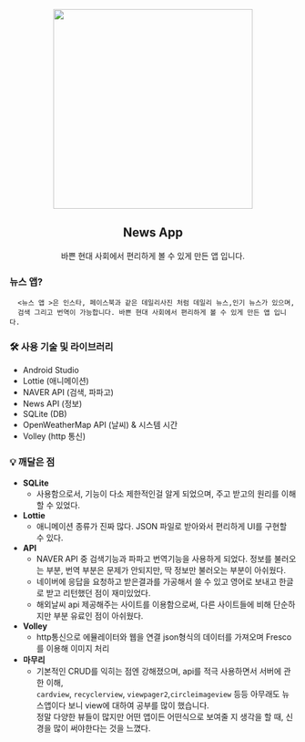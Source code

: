 <p align="center">
  <img src="https://user-images.githubusercontent.com/110442250/202329758-4254c888-f725-496e-ab4e-b99af54b8528.jpg" height="350">
  <h2 align="center">News App</h2>
  <p align="center">바쁜 현대 사회에서 편리하게 볼 수 있게 만든 앱 입니다.<p>

  </p>
</p>

### 뉴스 앱?

      <뉴스 앱 >은 인스타, 페이스북과 같은 데일리사진 처럼 데일리 뉴스,인기 뉴스가 있으며, 
      검색 그리고 번역이 가능합니다. 바쁜 현대 사회에서 편리하게 볼 수 있게 만든 앱 입니다.
  
### 🛠️ 사용 기술 및 라이브러리

  - Android Studio
  - Lottie (애니메이션)
  - NAVER API (검색, 파파고)
  - News API (정보)
  - SQLite (DB)
  - OpenWeatherMap API (날씨) & 시스템 시간
  - Volley (http 통신)

### 💡 깨달은 점

- **SQLite**
    - 사용함으로서, 기능이 다소 제한적인걸 알게 되었으며, 주고 받고의 원리를 이해 할 수 있었다.
- **Lottie**
    - 애니메이션 종류가 진짜 많다. JSON 파일로 받아와서 편리하게 UI를 구현할 수 있다.
- **API**
    - NAVER API 중 검색기능과 파파고 번역기능을 사용하게 되었다. 정보를 불러오는 부분, 번역 부분은 문제가 안되지만, 딱 정보만 불러오는 부분이  아쉬웠다.
    - 네이버에 응답을 요청하고 받은결과를 가공해서 쓸 수 있고 영어로 보내고 한글로 받고 리턴했던 점이 재미있었다.
    - 해외날씨 api 제공해주는 사이트를 이용함으로써, 다른 사이트들에 비해 단순하지만 부분 유료인 점이 아쉬웠다.
- **Volley**
    - http통신으로 에뮬레이터와 웹을 연결 json형식의 데이터를 가져오며 Fresco를 이용해 이미지 처리
- **마무리**
    - 기본적인 CRUD를 익히는 점엔 강해졌으며,   api를 적극 사용하면서 서버에 관한 이해, <br>
    `cardview`, `recyclerview`, `viewpager2`,`circleimageview` 등등 아무래도 뉴스앱이다 보니 view에 대하여 공부를 많이 했습니다. <br>
    정말 다양한 뷰들이 많지만 어떤 앱이든 어떤식으로 보여줄 지 생각을 할 때, 신경을 많이 써야한다는 것을 느꼈다.
